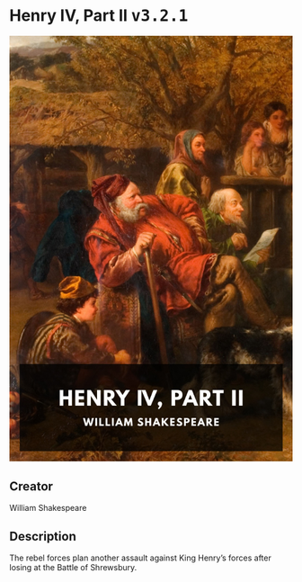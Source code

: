 
# Henry IV, Part II <kbd>v3.2.1</kbd>

<center>
  <img src="./cover-1024.jpg"/>
</center>

## Creator
William Shakespeare

## Description
The rebel forces plan another assault against King Henry’s forces after losing at the Battle of Shrewsbury.
